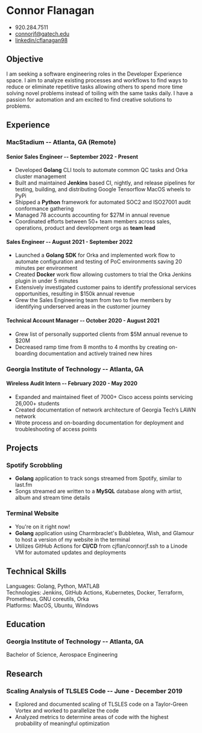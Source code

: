 # Connor Flanagan
- 920.284.7511
- [connorjf@gatech.edu](mailto:connorjf@gatech.edu)
- [linkedin/cflanagan98](www.linkedin.com/in/cflanagan98)

## Objective

I am seeking a software engineering roles in the Developer Experience space.
I aim to analyze existing processes and workflows to find ways to reduce or
eliminate repetitive tasks allowing others to spend more time solving novel
problems instead of toiling with the same tasks daily. I have a passion for
automation and am excited to find creative solutions to problems.

## Experience

### MacStadium -- Atlanta, GA (Remote)
#### Senior Sales Engineer -- September 2022 - Present
* Developed **Golang** CLI tools to automate common QC tasks and Orka cluster management
* Built and maintained **Jenkins** based CI, nightly, and release pipelines for testing, building, and distributing Google Tensorflow MacOS wheels to PyPi
* Shipped a **Python** framework for automated SOC2 and ISO27001 audit conformance gathering
* Managed 78 accounts accounting for $27M in annual revenue
* Coordinated efforts between 50+ team members across sales, operations, product and development orgs as **team lead**

#### Sales Engineer -- August 2021 - September 2022
* Launched a **Golang SDK** for Orka and implemented work flow to automate configuration and testing of PoC environments saving 20 minutes per environment
* Created **Docker** work flow allowing customers to trial the Orka Jenkins plugin in under 5 minutes
* Extensively investigated customer pains to identify professional services opportunities, resulting in $150k annual revenue
* Grew the Sales Engineering team from two to five members by identifying underserved areas in the customer journey

#### Technical Account Manager -- October 2020 - August 2021
* Grew list of personally supported clients from $5M annual revenue to $20M
* Decreased ramp time from 8 months to 4 months by creating on-boarding documentation and actively trained  new hires

### Georgia Institute of Technology -- Atlanta, GA
#### Wireless Audit Intern --  February 2020 - May 2020
* Expanded and maintained fleet of 7000+ Cisco access points servicing 26,000+ students
* Created documentation of network architecture of Georgia Tech’s LAWN network
* Wrote process and on-boarding documentation for deployment and troubleshooting of access points

## Projects

### Spotify Scrobbling
* **Golang** application to track songs streamed from Spotify, similar to last.fm
* Songs streamed are written to a **MySQL** database along with artist, album and stream time details

### Terminal Website
* You're on it right now! 
* **Golang** application using Charmbraclet's Bubbletea, Wish, and Glamour to host a version of my website in the terminal
* Utilizes GitHub Actions for **CI/CD** from cjflan/connorjf.ssh to a Linode VM for automated updates and deployments

## Technical Skills
Languages: Golang, Python, MATLAB \
Technologies: Jenkins, GitHub Actions, Kubernetes, Docker, Terraform, Prometheus, GNU coreutils, Orka \
Platforms: MacOS, Ubuntu, Windows

## Education
### Georgia Institute of Technology -- Atlanta, GA
Bachelor of Science, Aerospace Engineering

## Research

### Scaling Analysis of TLSLES Code --  June - December 2019 
* Explored and documented scaling of TLSLES code on a Taylor-Green Vortex and worked to parallelize the code
* Analyzed metrics to determine areas of code with the highest probability of meaningful optimization
